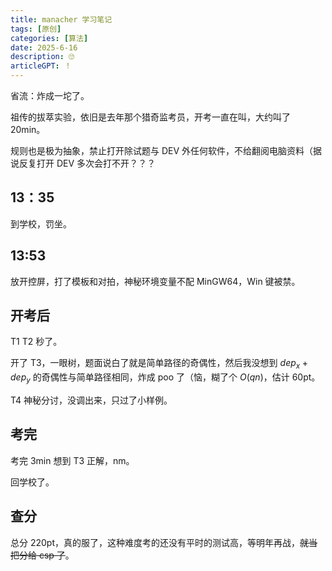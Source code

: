 ```yaml
---
title: manacher 学习笔记
tags: [原创]
categories: [算法]
date: 2025-6-16
description: 🙄
articleGPT: ！
---
```


省流：炸成一坨了。

祖传的拔萃实验，依旧是去年那个猎奇监考员，开考一直在叫，大约叫了 20min。

规则也是极为抽象，禁止打开除试题与 DEV 外任何软件，不给翻阅电脑资料（据说反复打开 DEV 多次会打不开？？？

## 13：35

到学校，罚坐。

## 13:53

放开控屏，打了模板和对拍，神秘环境变量不配 MinGW64，Win 键被禁。

## 开考后

T1 T2 秒了。

开了 T3，一眼树，题面说白了就是简单路径的奇偶性，然后我没想到 $dep_x+dep_y$ 的奇偶性与简单路径相同，炸成 poo 了（恼，糊了个 $O(qn)$，估计 60pt。

T4 神秘分讨，没调出来，只过了小样例。

## 考完

考完 3min 想到 T3 正解，nm。

回学校了。

## 查分

总分 220pt，真的服了，这种难度考的还没有平时的测试高，等明年再战，~~就当把分给 csp 了~~。
